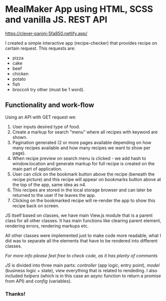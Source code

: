 # MealMaker App using HTML, SCSS and vanilla JS. REST API 

https://clever-panini-5fa850.netlify.app/

I created a simple interactive app (recipe-checker) that provides recipe on certain request.
This requests are:

- pizza
- cake
- beef
- chicken
- potato
- fish
- broccoli
  try other (must be 1 word).

## Functionality and work-flow

Using an API with GET request we:

1. User inputs desired type of food.
2. Create a markup for search "menu" where all recipes with keyword are shown.
3. Pagination generated (2 or more pages available depending on how many recipes available and how many recipes we want to show per page).
4. When recipe preview on search menu is clicked - we add hash to window.location and generate markup for full recipe is created on the main part of application.
5. User can click on the bookmark button above the recipe (beneath the recipe picture) and this recipe will appear on bookmarks button above at the top of the app, same idea as n4.
6. This recipes are stored in the local storage browser and can later be returned to the user if he leaves the app.
7. Clicking on the bookmarked recipe will re-render the app to show this recipe back on screen.

JS itself based on classes, we have main View.js module that is a parent class for all other classes. It has main functions like clearing parent element, rendering errors, rendering markups etc.

All other classes were implemented just to make code more readable, what I did was to separate all the elements that have to be rendered into different classes.

_For more info please feel free to check code, as it has plenty of comments_

_JS_ is divided into three main parts: _controller_ (app logic, entry point), _model_ (business logic + state), _view_ everything that is related to rendeding.
I also included _helpers_ (which is in this case an async function to return a promise from API) and _config_ (variables).

### Thanks!
